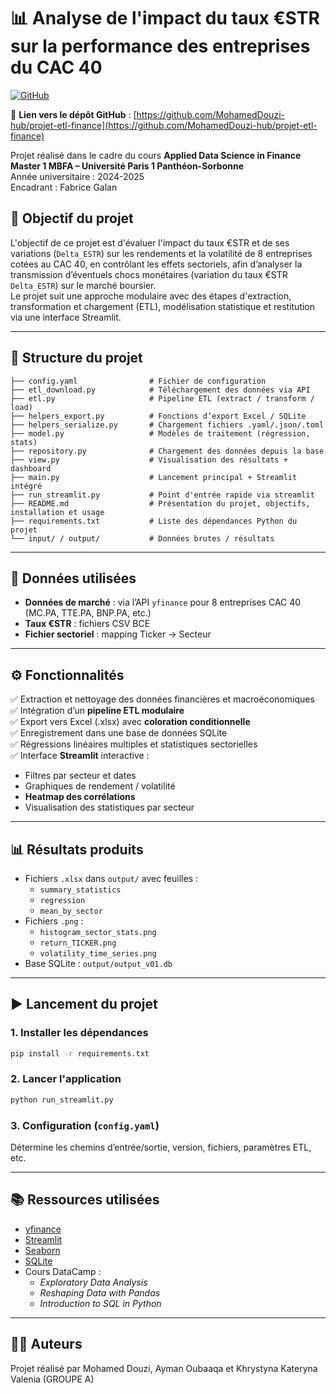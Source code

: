 
# 📊 Analyse de l'impact du taux €STR sur la performance des entreprises du CAC 40

[![GitHub](https://img.shields.io/badge/GitHub-Projet-blue?logo=github)](https://github.com/MohamedDouzi-hub/projet-etl-finance)

🔗 **Lien vers le dépôt GitHub** : [https://github.com/MohamedDouzi-hub/projet-etl-finance](https://github.com/MohamedDouzi-hub/projet-etl-finance)

Projet réalisé dans le cadre du cours **Applied Data Science in Finance**  
**Master 1 MBFA – Université Paris 1 Panthéon-Sorbonne**  
Année universitaire : 2024-2025  
Encadrant : Fabrice Galan

## 🎯 Objectif du projet

L'objectif de ce projet est d'évaluer l'impact du taux €STR et de ses variations (`Delta_ESTR`) sur les rendements et la volatilité de 8 entreprises cotées au CAC 40, en contrôlant les effets sectoriels, afin d’analyser la transmission d’éventuels chocs monétaires (variation du taux €STR `Delta_ESTR`) sur le marché boursier.  
Le projet suit une approche modulaire avec des étapes d'extraction, transformation et chargement (ETL), modélisation statistique et restitution via une interface Streamlit.

---

## 📁 Structure du projet

```
├── config.yaml                # Fichier de configuration
├── etl_download.py            # Téléchargement des données via API
├── etl.py                     # Pipeline ETL (extract / transform / load)
├── helpers_export.py          # Fonctions d’export Excel / SQLite
├── helpers_serialize.py       # Chargement fichiers .yaml/.json/.toml
├── model.py                   # Modèles de traitement (régression, stats)
├── repository.py              # Chargement des données depuis la base
├── view.py                    # Visualisation des résultats + dashboard
├── main.py                    # Lancement principal + Streamlit intégré
├── run_streamlit.py           # Point d'entrée rapide via streamlit
├── README.md                  # Présentation du projet, objectifs, installation et usage
├── requirements.txt           # Liste des dépendances Python du projet
└── input/ / output/           # Données brutes / résultats
```

---

## 🔄 Données utilisées

- **Données de marché** : via l’API `yfinance` pour 8 entreprises CAC 40 (MC.PA, TTE.PA, BNP.PA, etc.)
- **Taux €STR** : fichiers CSV BCE
- **Fichier sectoriel** : mapping Ticker → Secteur

---

## ⚙️ Fonctionnalités

✅ Extraction et nettoyage des données financières et macroéconomiques  
✅ Intégration d’un **pipeline ETL modulaire**  
✅ Export vers Excel (.xlsx) avec **coloration conditionnelle**  
✅ Enregistrement dans une base de données SQLite  
✅ Régressions linéaires multiples et statistiques sectorielles  
✅ Interface **Streamlit** interactive :  
   - Filtres par secteur et dates  
   - Graphiques de rendement / volatilité  
   - **Heatmap des corrélations**  
   - Visualisation des statistiques par secteur  

---

## 📊 Résultats produits

- Fichiers `.xlsx` dans `output/` avec feuilles :
  - `summary_statistics`
  - `regression`
  - `mean_by_sector`
- Fichiers `.png` :
  - `histogram_sector_stats.png`
  - `return_TICKER.png`
  - `volatility_time_series.png`
- Base SQLite : `output/output_v01.db`

---

## ▶️ Lancement du projet

### 1. Installer les dépendances
```bash
pip install -r requirements.txt
```

### 2. Lancer l'application
```bash
python run_streamlit.py
```

### 3. Configuration (`config.yaml`)
Détermine les chemins d’entrée/sortie, version, fichiers, paramètres ETL, etc.

---

## 📚 Ressources utilisées

- [yfinance](https://pypi.org/project/yfinance/)
- [Streamlit](https://streamlit.io/)
- [Seaborn](https://seaborn.pydata.org/)
- [SQLite](https://www.sqlite.org/index.html)
- Cours DataCamp :
  - *Exploratory Data Analysis*
  - *Reshaping Data with Pandas*
  - *Introduction to SQL in Python*

---

## 👨‍💻 Auteurs

Projet réalisé par Mohamed Douzi, Ayman Oubaaqa et Khrystyna Kateryna Valenia
(GROUPE A)

